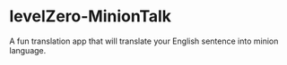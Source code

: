 # levelZero-MinionTalk
A fun translation app that will translate your English sentence into minion language.
